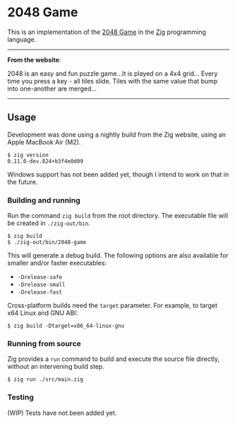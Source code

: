 # 2048 Game
This is an implementation of the [2048 Game](https://2048game.com) in the [Zig](https://ziglang.org) programming language.

---
__From the website__:

2048 is an easy and fun puzzle game...It is played on a 4x4 grid... Every time you press a key - all tiles slide. Tiles with the same value that bump into one-another are merged...

---
## Usage
Development was done using a nightly build from the Zig website, using an Apple MacBook Air (M2).
```shell
$ zig version
0.11.0-dev.824+b3f4e0d09
```
Windows support has not been added yet, though I intend to work on that in the future.

### Building and running
Run the command `zig build` from the root directory. The executable file will be created in `./zig-out/bin`.
```shell
$ zig build
$ ./zig-out/bin/2048-game
```
This will generate a debug build. The following options are also available for smaller and/or faster executables:
* `-Drelease-safe`
* `-Drelease-small`
* `-Drelease-fast`

Cross-platform builds need the `target` parameter. For example, to target x64 Linux and GNU ABI:
```shell
$ zig build -Dtarget=x86_64-linux-gnu
```

### Running from source
Zig provides a `run` command to build and execute the source file directly, without an intervening build step.
```shell
$ zig run ./src/main.zig
```

### Testing
(WIP) Tests have not been added yet.
